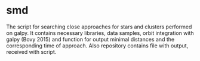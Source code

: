 # smd
The script for searching close approaches for stars and clusters performed on galpy. It contains necessary libraries, data samples, orbit integration with galpy (Bovy 2015) and function for output minimal distances and the corresponding time of approach. Also repository contains file with output, received with script. 
